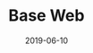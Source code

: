 ---
date: 2019-06-10
title: Base Web
company: Uber
link: https://baseweb.design/
image: ./images/base.jpg
description: Base Web is a foundation, a basis for initiating, evolving, and unifying web products. The system is designed to be fully responsive and device agnostic providing designers and developers with a unique catalog of components.

---